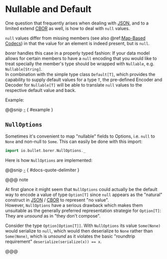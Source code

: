Nullable and Default
====================

One question that frequently arises when dealing with [JSON], and to a limited extend [CBOR] as well, is how to deal
with `null` values.

`null` values differ from missing members (see also @ref:[Map-Based Codecs](../borer-derivation/map-based.md#default-values))
in that the value for an element is indeed present, but is `null`.

_borer_ handles this case in a properly typed fashion: If your data model allows for certain members to have a `null`
encoding that you would like to treat specially the member's type should be wrapped with `Nullable`, e.g.
`Nullable[String]`.<br>
In combination with the simple type class `Default[T]`, which provides the capability to supply default values for a
type `T`, the pre-defined Encoder and Decoder for `Nullable[T]` will be able to translate `null` values to the
respective default value and back.

Example:

@@snip [-]($test$/NullableSpec.scala) { #example }


`NullOptions`
-------------

Sometimes it's convenient to map "nullable" fields to Options, i.e. `null` to `None` and non-null to `Some`.
This can easily be done with this import:

```scala
import io.bullet.borer.NullOptions._
```

Here is how `NullOptions` are implemented:

@@snip [-]($core$/NullOptions.scala) { #docs-quote-delimiter }

@@@ note

At first glance it might seem that `NullOptions` could actually be the default way to encode a value of type
`Option[T]` since `null` appears as the "natural" construct in [JSON] / [CBOR] to represent "no value".<br>
However, `NullOptions` have a serious drawback which makes them unsuitable as the generally preferred representation
strategie for `Option[T]`:<br>They are _unsound_ as in "they don't compose".

Consider the type `Option[Option[T]]`. With `NullOptions` its value `Some(None)` would serialize to `null`, which would
then deserialize to `None` rather than `Some(None)`, which is _unsound_ as it violates the basic "roundtrip requirement"
`deserialize(serialize(x)) == x`.

@@@

  [CBOR]: http://cbor.io/
  [JSON]: http://json.org/